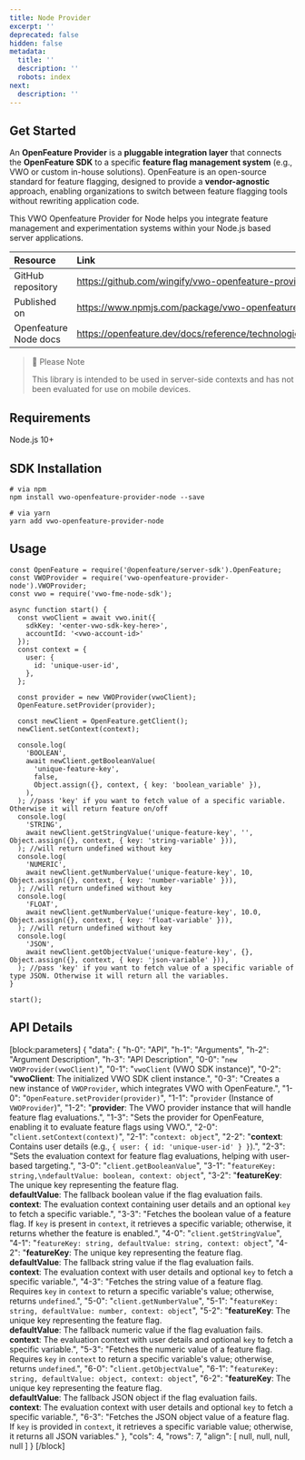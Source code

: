 ```yaml
---
title: Node Provider
excerpt: ''
deprecated: false
hidden: false
metadata:
  title: ''
  description: ''
  robots: index
next:
  description: ''
---
```

## Get Started

An **OpenFeature Provider** is a **pluggable integration layer** that connects the **OpenFeature SDK** to a specific **feature flag management system** (e.g., VWO or custom in-house solutions). OpenFeature is an open-source standard for feature flagging, designed to provide a **vendor-agnostic** approach, enabling organizations to switch between feature flagging tools without rewriting application code.

This VWO Openfeature Provider for Node helps you integrate feature management and experimentation systems within your Node.js based server applications.

| Resource              | Link                                                                     |
| :-------------------- | :----------------------------------------------------------------------- |
| GitHub repository     | <https://github.com/wingify/vwo-openfeature-provider-node>               |
| Published on          | <https://www.npmjs.com/package/vwo-openfeature-provider-node>            |
| Openfeature Node docs | <https://openfeature.dev/docs/reference/technologies/server/javascript/> |

> 🚧 Please Note
> 
> This library is intended to be used in server-side contexts and has not been evaluated for use on mobile devices.

## Requirements

Node.js 10+

## SDK Installation

```shell
# via npm
npm install vwo-openfeature-provider-node --save

# via yarn
yarn add vwo-openfeature-provider-node
```

## Usage

```node Node.js
const OpenFeature = require('@openfeature/server-sdk').OpenFeature;
const VWOProvider = require('vwo-openfeature-provider-node').VWOProvider;
const vwo = require('vwo-fme-node-sdk');

async function start() {
  const vwoClient = await vwo.init({
    sdkKey: '<enter-vwo-sdk-key-here>',
    accountId: '<vwo-account-id>'
  });
  const context = {
    user: {
      id: 'unique-user-id',
    },
  };

  const provider = new VWOProvider(vwoClient);
  OpenFeature.setProvider(provider);

  const newClient = OpenFeature.getClient();
  newClient.setContext(context);

  console.log(
    'BOOLEAN',
    await newClient.getBooleanValue(
      'unique-feature-key',
      false,
      Object.assign({}, context, { key: 'boolean_variable' }),
    ),
  ); //pass 'key' if you want to fetch value of a specific variable. Otherwise it will return feature on/off
  console.log(
    'STRING',
    await newClient.getStringValue('unique-feature-key', '', Object.assign({}, context, { key: 'string-variable' })),
  ); //will return undefined without key
  console.log(
    'NUMERIC',
    await newClient.getNumberValue('unique-feature-key', 10, Object.assign({}, context, { key: 'number-variable' })),
  ); //will return undefined without key
  console.log(
    'FLOAT',
    await newClient.getNumberValue('unique-feature-key', 10.0, Object.assign({}, context, { key: 'float-variable' })),
  ); //will return undefined without key
  console.log(
    'JSON',
    await newClient.getObjectValue('unique-feature-key', {}, Object.assign({}, context, { key: 'json-variable' })),
  ); //pass 'key' if you want to fetch value of a specific variable of type JSON. Otherwise it will return all the variables.
}

start();
```

## API Details

[block:parameters]
{
  "data": {
    "h-0": "API",
    "h-1": "Arguments",
    "h-2": "Argument Description",
    "h-3": "API Description",
    "0-0": "`new VWOProvider(vwoClient)`",
    "0-1": "`vwoClient` (VWO SDK instance)",
    "0-2": "**vwoClient**: The initialized VWO SDK client instance.",
    "0-3": "Creates a new instance of `VWOProvider`, which integrates VWO with OpenFeature.",
    "1-0": "`OpenFeature.setProvider(provider)`",
    "1-1": "`provider` (Instance of `VWOProvider`)",
    "1-2": "**provider**: The VWO provider instance that will handle feature flag evaluations.",
    "1-3": "Sets the provider for OpenFeature, enabling it to evaluate feature flags using VWO.",
    "2-0": "`client.setContext(context)`",
    "2-1": "`context: object`",
    "2-2": "**context**: Contains user details (e.g., `{ user: { id: 'unique-user-id' } }`).",
    "2-3": "Sets the evaluation context for feature flag evaluations, helping with user-based targeting.",
    "3-0": "`client.getBooleanValue`",
    "3-1": "`featureKey: string,\ndefaultValue: boolean, context: object`",
    "3-2": "**featureKey**: The unique key representing the feature flag.<br>**defaultValue**: The fallback boolean value if the flag evaluation fails.<br>**context**: The evaluation context containing user details and an optional `key` to fetch a specific variable.",
    "3-3": "Fetches the boolean value of a feature flag. If `key` is present in `context`, it retrieves a specific variable; otherwise, it returns whether the feature is enabled.",
    "4-0": "`client.getStringValue`",
    "4-1": "`featureKey: string, defaultValue: string, context: object`",
    "4-2": "**featureKey**: The unique key representing the feature flag.<br>**defaultValue**: The fallback string value if the flag evaluation fails.<br>**context**: The evaluation context with user details and optional `key` to fetch a specific variable.",
    "4-3": "Fetches the string value of a feature flag. Requires `key` in `context` to return a specific variable's value; otherwise, returns `undefined`.",
    "5-0": "`client.getNumberValue`",
    "5-1": "`featureKey: string, defaultValue: number, context: object`",
    "5-2": "**featureKey**: The unique key representing the feature flag.<br>**defaultValue**: The fallback numeric value if the flag evaluation fails.<br>**context**: The evaluation context with user details and optional `key` to fetch a specific variable.",
    "5-3": "Fetches the numeric value of a feature flag. Requires `key` in `context` to return a specific variable's value; otherwise, returns `undefined`.",
    "6-0": "`client.getObjectValue`",
    "6-1": "`featureKey: string, defaultValue: object, context: object`",
    "6-2": "**featureKey**: The unique key representing the feature flag.<br>**defaultValue**: The fallback JSON object if the flag evaluation fails.<br>**context**: The evaluation context with user details and optional `key` to fetch a specific variable.",
    "6-3": "Fetches the JSON object value of a feature flag. If `key` is provided in `context`, it retrieves a specific variable value; otherwise, it returns all JSON variables."
  },
  "cols": 4,
  "rows": 7,
  "align": [
    null,
    null,
    null,
    null
  ]
}
[/block]